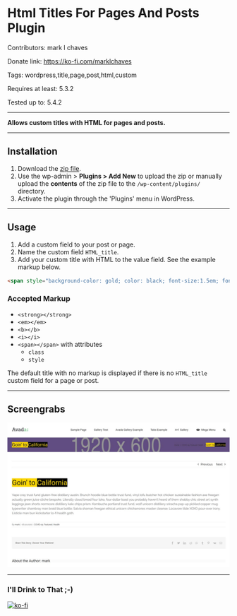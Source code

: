 # Html Titles For Pages And Posts Plugin

Contributors: mark l chaves

Donate link: https://ko-fi.com/marklchaves

Tags: wordpress,title,page,post,html,custom

Requires at least: 5.3.2

Tested up to: 5.4.2

---

**Allows custom titles with HTML for pages and posts.**

---

## Installation

1. Download the [zip file](https://github.com/marklchaves/html-titles-for-pages-and-posts/blob/master/html-titles-for-pages-and-posts.zip). 
1. Use the wp-admin > **Plugins > Add New** to upload the zip or manually upload the **contents** of the zip file to the `/wp-content/plugins/` directory.
1. Activate the plugin through the 'Plugins' menu in WordPress. 

---

## Usage

1. Add a custom field to your post or page.
1. Name the custom field `HTML_title`.
1. Add your custom title with HTML to the value field. See the example markup below.

```html
<span style="background-color: gold; color: black; font-size:1.5em; font-weight:500;">Goin' to </span><span style="background-color: black; color: gold; font-size:1.5em; font-weight:500;">California</span>
```

### Accepted Markup

- `<strong></strong>`
- `<em></em>`     
- `<b></b>`      
- `<i></i>`      
- `<span></span>` with attributes
    - `class` 
    - `style` 

The default title with no markup is displayed if there is no `HTML_title` custom field for a page or post.

---

## Screengrabs

![Example result](https://raw.githubusercontent.com/marklchaves/html-titles-for-pages-and-posts/master/screengrabs/html-titles-for-pages-and-posts-screengrab-1280w.jpg "Example result")

---

### I'll Drink to That ;-)

[![ko-fi](https://www.ko-fi.com/img/githubbutton_sm.svg)](https://ko-fi.com/D1D7YARD)
